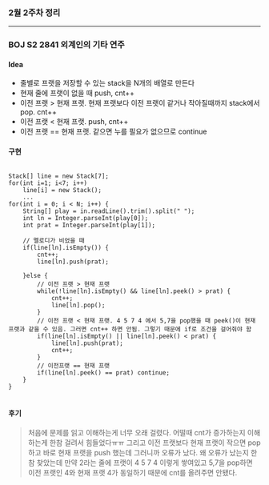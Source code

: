 ### 2월 2주차 정리
---
### BOJ S2 2841 외계인의 기타 연주
#### **Idea**
* 줄별로 프랫을 저장할 수 있는 stack을 N개의 배열로 만든다
* 현재 줄에 프랫이 없을 때 push, cnt++
* 이전 프랫 > 현재 프랫. 현재 프랫보다 이전 프랫이 같거나 작아질때까지 stack에서 pop. cnt++
* 이전 프랫 < 현재 프랫. push, cnt++
* 이전 프랫 == 현재 프랫. 같으면 누를 필요가 없으므로 continue

#### **구현**
<pre>
<code>
Stack<Integer>[] line = new Stack[7];
for(int i=1; i<7; i++)
    line[i] = new Stack<Integer>();
    ...
for(int i = 0; i < N; i++) {
    String[] play = in.readLine().trim().split(" ");
    int ln = Integer.parseInt(play[0]);
    int prat = Integer.parseInt(play[1]);
    
    // 멜로디가 비었을 때 
    if(line[ln].isEmpty()) {
        cnt++;
        line[ln].push(prat);
        
    }else {
        // 이전 프랫 > 현재 프랫
        while(!line[ln].isEmpty() && line[ln].peek() > prat) {
            cnt++;
            line[ln].pop();
        }
        // 이전 프랫 < 현재 프랫. 4 5 7 4 에서 5,7을 pop했을 때 peek()이 현재 프랫과 같을 수 있음. 그러면 cnt++ 하면 안됨. 그렇기 때문에 if로 조건을 걸어줘야 함 
        if(line[ln].isEmpty() || line[ln].peek() < prat) {
            line[ln].push(prat);
            cnt++;
        }
        // 이전프랫 == 현재 프랫
        if(line[ln].peek() == prat)	continue;
    }
}
</code>
</pre>

#### **후기**
> 처음에 문제를 읽고 이해하는게 너무 오래 걸렸다. 어떨때 cnt가 증가하는지 이해하는게 한참 걸려서 힘들었다ㅠㅠ
그리고 이전 프랫보다 현재 프랫이 작으면 pop하고 바로 현재 프랫을 push 했는데 그러니까 오류가 났다. 왜 오류가 났는지 한참 찾았는데 만약 2라는 줄에 프랫이 4 5 7 4 이렇게 쌓여있고 5,7을 pop하면 이전 프랫인 4와 현재 프랫 4가 동일하기 때문에 cnt를 올려주면 안됐다. 
